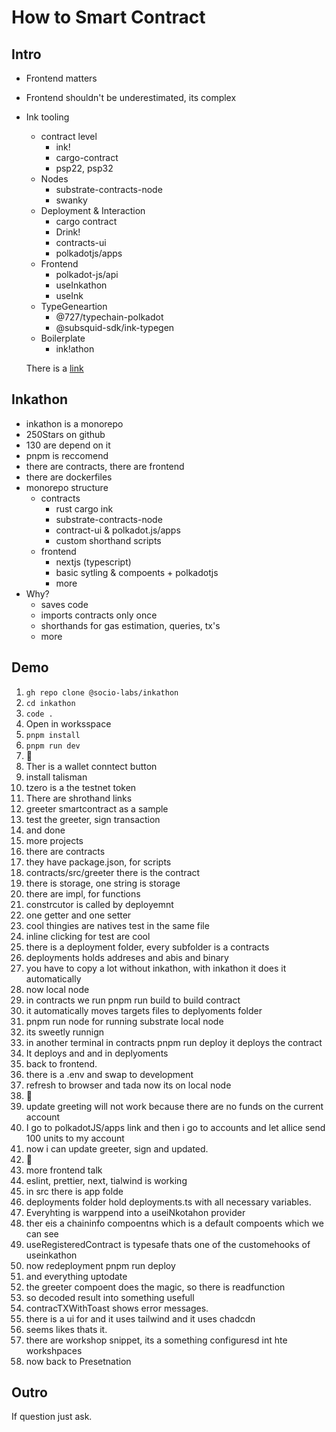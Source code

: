 # How to Smart Contract

## Intro

- Frontend matters
- Frontend shouldn't be underestimated, its complex
- Ink tooling
  - contract level
    - ink!
    - cargo-contract
    - psp22, psp32
  - Nodes
    - substrate-contracts-node
    - swanky
  - Deployment & Interaction
    - cargo contract
    - Drink!
    - contracts-ui
    - polkadotjs/apps
  - Frontend
    - polkadot-js/api
    - useInkathon
    - useInk
  - TypeGeneartion
    - @727/typechain-polkadot
    - @subsquid-sdk/ink-typegen
  - Boilerplate
    - ink!athon

  There is a [link](wiki)

## Inkathon 

- inkathon is a monorepo
- 250Stars on github
- 130 are depend on it
- pnpm is reccomend
- there are contracts, there are frontend
- there are dockerfiles
- monorepo structure
  - contracts
    - rust cargo ink
    - substrate-contracts-node
    - contract-ui & polkadot.js/apps
    - custom shorthand scripts
  - frontend
    - nextjs (typescript)
    - basic sytling & compoents + polkadotjs 
    - more
- Why?
  - saves code
  - imports contracts only once
  - shorthands for gas estimation, queries, tx's 
  - more


## Demo 

1. `gh repo clone @socio-labs/inkathon`
2. `cd inkathon`
3. `code .`
4. Open in worksspace
5. `pnpm install`
6. `pnpm run dev`
7. :tada:
8. Ther is a wallet conntect button
9. install talisman
10. tzero is a the testnet token
11. There are shrothand links
12. greeter smartcontract as a sample
13. test the greeter, sign transaction
14. and done
15. more projects
16. there are contracts
17. they have package.json, for scripts
18. contracts/src/greeter there is the contract 
19. there is storage, one string is storage
20. there are impl, for functions
21. constrcutor is called by deployemnt
22. one getter and one setter
23. cool thingies are natives test in the same file
24. inline clicking for test are cool
25. there is a deployment folder, every subfolder is a contracts
26. deployments holds addreses and abis and binary 
27. you have to copy a lot without inkathon, with inkathon it does it automatically
28. now local node
29. in contracts we run pnpm run build to build contract
30. it automatically moves targets files to deplyoments folder 
31. pnpm run node for running substrate local node
32. its sweetly runnign
33. in another terminal in contracts pnpm run deploy it deploys the contract
34. It deploys and and in deplyoments
35. back to frontend.
36. there is a .env and swap to development
37. refresh to browser and tada now its on local node
38. :tada: 
39. update greeting will not work because there are no funds on the current account
40. I go to polkadotJS/apps link and then i go to accounts and let allice send 100 units to my account
41. now i can update greeter, sign and updated.
42. :tada: 
43. more frontend talk
44. eslint, prettier, next, tialwind is working
45. in src there is app folde
46. deployments folder hold deployments.ts with all necessary variables.
47. Everyhting is warppend into a useiNkotahon provider 
48. ther eis a chaininfo compoentns which is a default compoents which we can see
49. useRegisteredContract is typesafe thats one of the customehooks of useinkathon
50. now redeployment pnpm run deploy
51. and everything uptodate 
52. the greeter compoent does the magic, so there is readfunction
53. so decoded result into something usefull
54. contracTXWithToast shows error messages. 
55. there is a ui for and it uses tailwind and it uses chadcdn 
56. seems likes thats it. 
57. there are workshop snippet, its a something configuresd int hte workshpaces
58. now back to Presetnation

## Outro

If question just ask.
